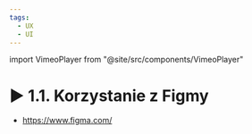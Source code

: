 ```yaml
---
tags:
  - UX
  - UI
---
```


import VimeoPlayer from "@site/src/components/VimeoPlayer"

# ▶️ 1.1. Korzystanie z Figmy

<VimeoPlayer videoId="600186654" />

- https://www.figma.com/
